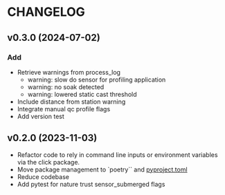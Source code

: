 # CHANGELOG

## v0.3.0 (2024-07-02)

### Add

- Retrieve warnings from process_log
  - warning: slow do sensor for profiling application
  - warning: no soak detected
  - warning: lowered static cast threshold
- Include distance from station warning
- Integrate manual qc profile flags
- Add version test

## v0.2.0 (2023-11-03)

- Refactor code to rely in command line inputs or environment variables via the click package.
- Move package management to `poetry`` and [pyproject.toml](pyproject.toml)
- Reduce codebase
- Add pytest for nature trust sensor_submerged flags
